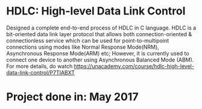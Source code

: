 # HDLC: High-level Data Link Control
Designed a complete end-to-end process of HDLC in C language. HDLC is a bit-oriented data link layer protocol that allows both connection-oriented & connectionless service which can be used for point-to-multipoint connections using modes like Normal Response Mode(NRM), Asynchronous Response Mode(ARM) etc; However, it is currently used to connect one device to another using Asynchronous Balanced Mode (ABM).
For more details, do watch https://unacademy.com/course/hdlc-high-level-data-link-control/P7TIABXT

# Project done in: May 2017
